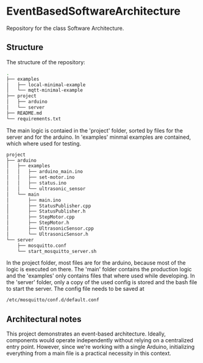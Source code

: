 # EventBasedSoftwareArchitecture

Repository for the class Software Architecture.

## Structure

The structure of the repository:

```bash
.
├── examples
│   ├── local-minimal-example
│   └── mqtt-minimal-example
├── project
│   ├── arduino
│   └── server
├── README.md
└── requirements.txt
```

The main logic is contaied in the 'project' folder, sorted by files for the server and for the arduino. In 'examples' minmal examples are contained, which where used for testing.


```bash
project
├── arduino
│   ├── examples
│   │   ├── arduino_main.ino
│   │   ├── set-motor.ino
│   │   ├── status.ino
│   │   └── ultrasonic_sensor
│   └── main
│       ├── main.ino
│       ├── StatusPublisher.cpp
│       ├── StatusPublisher.h
│       ├── StepMotor.cpp
│       ├── StepMotor.h
│       ├── UltrasonicSensor.cpp
│       └── UltrasonicSensor.h
└── server
    ├── mosquitto.conf
    └── start_mosquitto_server.sh
```

In the project folder, most files are for the arduino, because most of the logic is executed on there. The 'main' folder contains the production logic and the 'examples' only contains files that where used while developing. In the 'server' folder, only a copy of the used config is stored and the bash file to start the server. The config file needs to be saved at
```bash
/etc/mosquitto/conf.d/default.conf
```

## Architectural notes

This project demonstrates an event-based architecture. Ideally, components would operate independently without relying on a centralized entry point. However, since we're working with a single Arduino, initializing everything from a main file is a practical necessity in this context.